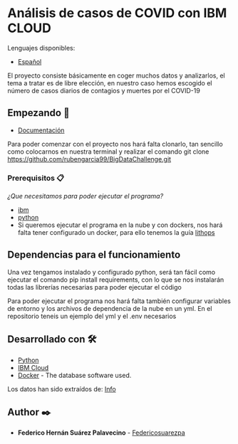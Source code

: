 # Análisis de casos de COVID con IBM CLOUD

Lenguajes disponibles:

* [Español](https://github.com/Federicosuarezpa/sd_practica2/blob/main/README.md)

El proyecto consiste básicamente en coger muchos datos y analizarlos, el tema a tratar es de libre elección,
en nuestro caso hemos escogido el número de casos diarios de contagios y muertes por el COVID-19

## Empezando 🚀

* [Documentación](https://github.com/Federicosuarezpa/sd_practica2/blob/main/documentation.md)

Para poder comenzar con el proyecto nos hará falta clonarlo, tan sencillo como colocarnos en nuestra terminal y realizar el comando
git clone https://github.com/rubengarcia99/BigDataChallenge.git

### Prerequisitos 📋

_¿Que necesitamos para poder ejecutar el programa?_
* [ibm](https://cloud.ibm.com/)
* [python](https://www.python.org/)
* Si queremos ejecutar el programa en la nube y con dockers, nos hará falta tener configurado un docker, para ello tenemos la guía [lithops](https://github.com/lithops-cloud/lithops) 

<h2>Dependencias para el funcionamiento</h2>

Una vez tengamos instalado y configurado python, será tan fácil como ejecutar el comando pip install requirements, con lo que se nos instalarán todas las librerías necesarias para poder ejecutar el código

Para poder ejecutar el programa nos hará falta también configurar variables de entorno y los archivos de dependencia de la nube en un yml.
En el repositorio teneis un ejemplo del yml y el .env necesarios

## Desarrollado con 🛠️
* [Python](https://www.python.org/)
* [IBM Cloud](https://cloud.ibm.com/)
* [Docker](https://www.docker.com/) - The database software used.

Los datos han sido extraídos de: [Info](https://analisi.transparenciacatalunya.cat/browse?&page=2)
 ## Author ✒️
 * **Federico Hernán Suárez Palavecino** - [Federicosuarezpa](https://github.com/Federicosuarezpa)


